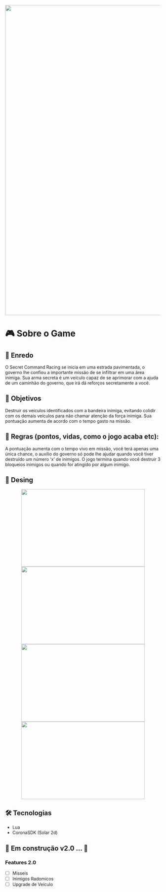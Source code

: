 <img width=1000px src="https://lh3.googleusercontent.com/dEpJNCq686tEwiguCqbHnwAeZdVz3i3XOjvtUN0ZUM-ZQLmUUlGxn3zIzUk8rIyHGee242xqvKrwiJF4yjH_7-vh_x_sE9mfFSunOy73915PDr4s_mn0iwzx8icDVOOsPBTouInlrdYsnYTtRNfKb3dKP_ssGK4tchf4yH5hQ6qLSk07TbH1eQ-E7ePue5ZvtLnXO0dGCCUD0MwysTGFZNpdnNO8w4Cgxi7f3SiNu4Y-6nS_uHHxUJvdLn-sUKnFCD1cGy27WmkdcwlFAXkOdZqV1FXBNt3XmmR7RJyYlretscKngv9QVj3MpexXgo60pCnSwYRGWAJWsaSmMGV3yOzbU_OsdYD4Ew-PipnLGWnbedUoGVi2Mu7TslWkoANOkqGHwx9IBVpqLLTD9mQzGxgX5adnIsBPzlYP-KDcVBhlQajsgIucJ8Kf_07DUGGwrTxWxjKKWo97hwyeYA-e0ze_gAr5aLKK6uGW342HMMLTFa_918Ba9sVeQDLZw7JRM4Aiqeip0zWqtnU2f2hkyYiMPk2ahAmeUkxqXSwKUZh-fFJjffzwYtoYZ8f7CQ7-B-GriKVegNGl49Vmb8F3tEOgH_imxEvKHMk3tDqgi_hZ3yry_pTi2kZm5p0p0MPmWWMVKVJArnLyDln1kqmkTmQpXCTlNStpxSHaZ1JaM2O-if4BBMvl42RW=w705-h166-no?authuser=0">

# :video_game: Sobre o Game
## :page_with_curl: Enredo  
O Secret Command Racing se inicia em uma estrada pavimentada, o governo lhe confiou a importante missão de se infiltrar em uma área inimiga. Sua arma secreta é um veículo capaz de se aprimorar com a ajuda de um caminhão do governo, que irá dá reforços secretamente a você. 
 
## :dart: Objetivos 
Destruir os veículos identificados com a bandeira inimiga, evitando colidir com os 
demais veículos para não chamar atenção da força inimiga. Sua pontuação aumenta de acordo 
com o tempo gasto na missão. 
 
## :gem: Regras (pontos, vidas, como o jogo acaba etc): 
A pontuação aumenta com o tempo vivo em missão, você terá apenas uma única chance, o auxílio do governo só pode lhe ajudar quando 
você tiver destruído um número ‘x’ de inimigos. O jogo termina quando você destruir 3 
bloqueios inimigos ou quando for atingido por algum inimigo.

## 🎨 Desing
<p align="center">
 <img width="400px" height="250px" src="https://lh3.googleusercontent.com/3xfabYTkbf1toetLMp-JmNBa9mBbpn4s5xK1YWwCqTghuyLgyCuKTbofDvMDB-s_YBe7BT8VmE_i0IlV_ioYPxBw_yJ9Ijl6s6bVWiz8U45LgfVF6oc1rQtafl4cpfiWg_ONoBFRRSUG5Sa4R2Av-xfN5Tb7rtvfPfSX38m-C2UtgLm5e8HGlhnE-rdJX4goh1C-PIuhAuud0Sfqj41TXuN9UV5fBmYRp8aGp3WUw6JhbscMQvNWigumC6CFV_H9HPbmaKQNx6-XyeJaBInxgcPI-3XdSBM5sW4Delc-_J4gMYmK78TptPldKx2rKFvCRz6GbNf3QxD8lfyuVt3XVeIwSxAE54d0C4Sw1H1eCpuF13tsA-dIPeH32ut_fv0nWbSndkOksRzEDHHH9-VTf81elj8VHCvp7uG32eaymTpa-pDRNhO7bJqBy5luEuojUT2IM7cIqJQsR87Gcos2UM_GayDx_wsGfoS145pipXPbtP0K59JlulBvfB6OwR7MHPUMG18ptrGsQ3GRlpRa-V5zWbT-shR7-Nsmc05WxdkDcFfXing-yAODKfF1_U9Q2Dtlkzkz4Y3BQAtURsqxjIOVXd3xViKdVlKzYET_uqBueJPZZvzkO_LgGo0H9nRwaU8gEMd5es_Ek5hxTDdYCQIL5UNWHd8tZeozER8xKCDT9CKMoCIJCQTb=w736-h442-no?authuser=0">
 <img width="400px" height="250px" src="https://lh3.googleusercontent.com/I26lJmrZLVyIud19uA9j0cuXfV8WkU9hf6TUypt-MoMdgkiVqWhx7kYF8z-eBWxlM65ANiUI95J-kbhkLqGw7py3Mz_0mpKbhX6gkzjQ-_TVmPNn6VTW__RgJwc17uCy5JpmY-nuAQjkLTni943foZp0X7ofZo2RBCuJhoPuvXVo2XRu7vExfbp7QsHF1kNkkaSotZWFuKVBx4KrJhViuyN-Nk_GP0P3AAqAqmxZUg57yK1BlX5iNU6QiiiOP4v8Q9XmxDjXOnEJarvlCgdTTJ8DL4QA1hwhpzQhBcZPPUbTVHF_OP9gWYs9UVI6i8w70VUvEqdlu-1LkY8FE0MGs0k9T78F7iPLwEaGHYACcD_FNz0E8uxbKgrCVLgRKThFtkf4uLy8w4Cr1EwQ_iAmNvJbK3rtbDjwVuWLJukLukFM8-scBAOs0ZjqZlwefHUZ6aWi2aCYXJNKJut6kFJRco37xrwENmcMrmsvtHcH3l_j7qKesANUSs9YWeVzzWGY4B2V5mjm80RYdYe0ZZAVbrxxora7dvSEawaXZ8F-Yl8tgyh5FihmCP8n-qrZ3qtsXUj0gvNvyTMkl7aCMs_ZoSPkLVqFR7Nz00MD1wUP3By1HApHrkK55ITbKHkSY_Q2VpChJeSD2OVviz9CzutRlZAKKYgmsF4cx0WO8JP8mHslq1uTePzecxjW=w757-h455-no?authuser=0">
 <img width="400px" height="250px" src="https://lh3.googleusercontent.com/T2pd596RTtUbkuNMJqiSfakRnE_mr9NQfnMED71bOds47FqNYVfwkNwsZdM13vmKKY3XWmuYcQOzx4TW2cSd5kKiwoEWbGNpJ-OLSExGQRmqVnOMzWbFLPHxUKgLBa6djj-JOSR0JEZQ-mX6GDU6R3BH_WYj_M9bhD658W-MNrOoLIB2mz33fyNmRBs-4HcBqhSewTgV_4b9HTzeAV2Jr61xsGB8gkhhrRgx2HVn7dgbRAXXZ55jghYQs-WGP1hs7c5_GweGaW8L1pDbIkkbVwnvtWJhAXsgMNZdHWSNFSD0v6IFtDiPFR1GCsJURjANtFSo4iahVoey-ggF2E8MO9ByKKWQRZv4JCnX877hL4c_jOwQ7uLHOYcPgDpTdz9umnVAixu_a3E-uLuwm7DSIvV6lEET0tIa71yhPwmSfGvC6i_kmiGC5DZBVWkkwSUR5VRGALc2YqBIYOmxRdcusq5ANoGjsTJzIUO1LAhacmUFEe0roJALeW0iznDpFkLgLWE7jgpps1ZrGkcH8lFrrswS8h2Ae1Kj4aqxvpp327g50bJYxgMiUhmRWNZizNQ8cwkjm2gGhw5NmYuJc1vBRTnTvEeyCTdyq8De9mS79wt-zJOUSGFdgzy1vZRVpCWSl0vGaYzKhVI_bsPQeEeZjLGmqd8ZZh6xX9df6tvj0qLNj1mxmkyOmYV7=w736-h442-no?authuser=0">
 <img width="400px" height="250px" src="https://lh3.googleusercontent.com/jQ5vPAop4spOxD5mFuVzQ-fSgRqu16wk5htJWFJDVByjf9H-qfsNZ_6SpOsP7vUp_6ZWk6M670WrR6qeXxJ87UKzlt_P6ocALm7lXIPVdEx6EH_k3e8sAjJf9epM1riFrj_byzMJWlS2bPls9TiIkUUbD6XZGamfzBGC27hBKkA_RFwQs8goCZjF_JV4qs0MWmaUieteIxFv9Js1mZLHvOo6SRHOSAxkKM7N7QIfUaRg2o2HkY-HkP3KdHlDFMtX2oaRfjCTQc73_yt7BHV8-8eyJW9UO3PXTOt_x6dWxURYI7klidKRJD1Oev7GuXSt0xy10BnzOFRoMdVMTq6spS6GKVmvles5HEE5g9rpBhqNz4wplhMbiaSDUK5xrR5Z6FZEMILNymsKu4LyYX04nzvyXaN33sbMM9HiwzF3dPhrZ7Tl8ZgA3jbfGpkqAcGT5op8Ai5JG_sEac9OiADqHNU3QnKvwEJ5Yf4Wn8zXNNCj6I1RHgGPQFDy9fk7iJ661mZ9dmJI0M_cu9DeOCoKH1K5hbOrnlO9WHD3ch1iTA4yyI-HbIH9ha5M41Xl1m8VjE19sif0Qp_nSMa_h35VlGuWBSTljZwiy0peWN-R48v98EZp2OWZ0Ttn5w4M9ycQ1H01m-es7rf55cxVuZYjLyocaY6dGtGORr-_R4SZYJFWyJHLfusV3HVQ=w757-h454-no?authuser=0">
</p>

## 🛠 Tecnologias
 * Lua
 * CoronaSDK (Solar 2d)

## 🚧 Em construção v2.0 ... 🚧

### Features 2.0

- [ ] Misseis
- [ ] Inimigos Radomicos 
- [ ] Upgrade de Veiculo
